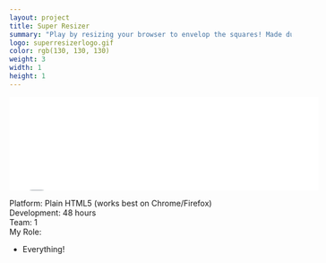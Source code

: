 ```yaml
---
layout: project
title: Super Resizer
summary: "Play by resizing your browser to envelop the squares! Made during <a href='http://ludumdare.com/compo/ludum-dare-31/?action=preview&uid=36186' target='_blank'>Ludum Dare 31</a>."
logo: superresizerlogo.gif
color: rgb(130, 130, 130)
weight: 3
width: 1
height: 1
---
```


<iframe src="//itch.io/embed/15407?linkback=true" 
  width="552" height="167" frameborder="0"></iframe>
  
Platform: Plain HTML5 (works best on Chrome/Firefox)  
Development: 48 hours  
Team: 1  
My Role:  
  
* Everything!  
  